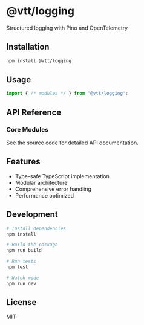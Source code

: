 # @vtt/logging

Structured logging with Pino and OpenTelemetry

## Installation

```bash
npm install @vtt/logging
```

## Usage

```typescript
import { /* modules */ } from '@vtt/logging';
```

## API Reference

### Core Modules

See the source code for detailed API documentation.

## Features

- Type-safe TypeScript implementation
- Modular architecture
- Comprehensive error handling
- Performance optimized

## Development

```bash
# Install dependencies
npm install

# Build the package
npm run build

# Run tests
npm test

# Watch mode
npm run dev
```

## License

MIT

